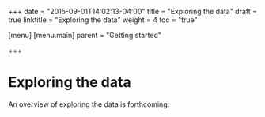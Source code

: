 +++
date = "2015-09-01T14:02:13-04:00"
title = "Exploring the data"
draft = true
linktitle = "Exploring the data"
weight = 4
toc = "true"

[menu]
  [menu.main]
    parent = "Getting started"

+++

# Exploring the data

An overview of exploring the data is forthcoming.
